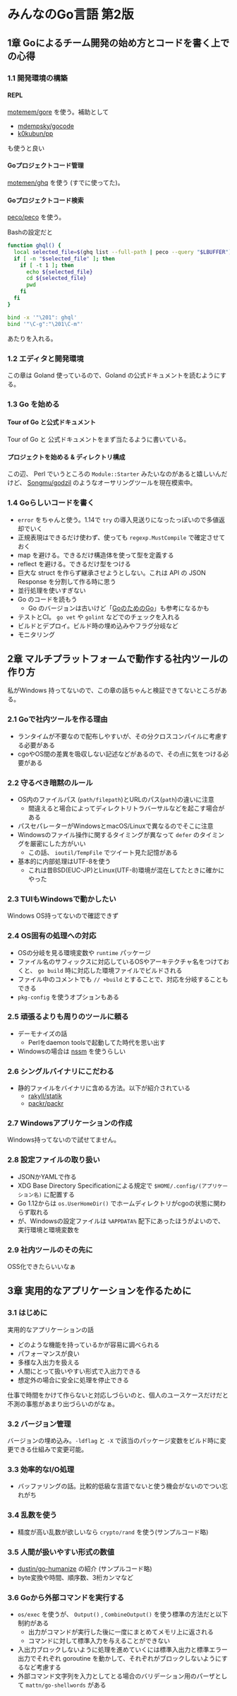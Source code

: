 # みんなのGo言語 第2版

## 1章 Goによるチーム開発の始め方とコードを書く上での心得

### 1.1 開発環境の構築

#### REPL

[motemem/gore](https://github.com/motemem/gore) を使う。補助として
* [mdempsky/gocode](https://github.com/mdempsky/gocode)
* [k0kubun/pp](https://github.com/k0kubun/pp)

も使うと良い

#### Goプロジェクトコード管理

[motemen/ghq](https://github.com/motemen/ghq) を使う (すでに使ってた)。


#### Goプロジェクトコード検索

[peco/peco](https://github.com/peco/peco) を使う。

Bashの設定だと

```bash
function ghql() {
  local selected_file=$(ghq list --full-path | peco --query "$LBUFFER")
  if [ -n "$selected_file" ]; then
    if [ -t 1 ]; then
      echo ${selected_file}
      cd ${selected_file}
      pwd
    fi
  fi
}

bind -x '"\201": ghql'
bind '"\C-g":"\201\C-m"'
```

あたりを入れる。


### 1.2 エディタと開発環境

この章は Goland 使っているので、Goland の公式ドキュメントを読むようにする。


### 1.3 Go を始める

#### Tour of Go と公式ドキュメント

Tour of Go と 公式ドキュメントをまず当たるように書いている。

#### プロジェクトを始める & ディレクトリ構成

この辺、 Perl でいうところの `Module::Starter` みたいなのがあると嬉しいんだけど、 [Songmu/godzil](https://github.com/Songmu/godzil) のようなオーサリングツールを現在模索中。


### 1.4 Goらしいコードを書く

* `error` をちゃんと使う。1.14で `try` の導入見送りになったっぽいので多値返却でいく
* 正規表現はできるだけ使わず、使っても `regexp.MustCompile` で確定させておく
* map を避ける。できるだけ構造体を使って型を定義する
* reflect を避ける。できるだけ型をつける
* 巨大な struct を作らず継承させようとしない。これは API の JSON Response を分割して作る時に思う
* 並行処理を使いすぎない
* Go のコードを読もう
    * Go のバージョンは古いけど「[GoのためのGo](https://motemen.github.io/go-for-go-book/https://motemen.github.io/go-for-go-book/)」も参考になるかも
* テストとCI。 `go vet` や `golint` などでのチェックを入れる
* ビルドとデプロイ。ビルド時の埋め込みやフラグ分岐など
* モニタリング


## 2章 マルチプラットフォームで動作する社内ツールの作り方

私がWindows 持ってないので、この章の話ちゃんと検証できてないところがある。


### 2.1 Goで社内ツールを作る理由

* ランタイムが不要なので配布しやすいが、その分クロスコンパイルに考慮する必要がある
* cgoやOS間の差異を吸収しない記述などがあるので、その点に気をつける必要がある

### 2.2 守るべき暗黙のルール

* OS内のファイルパス (`path/filepath`)とURLのパス(`path`)の違いに注意
    * 間違えると場合によってディレクトリトラバーサルなどを起こす場合がある
* パスセパレーターがWindowsとmacOS/Linuxで異なるのでそこに注意
* Windowsのファイル操作に関するタイミングが異なって `defer` のタイミングを厳密にした方がいい
    * この話、 `ioutil/TempFile` でツイート見た記憶がある
* 基本的に内部処理はUTF-8を使う
    * これは昔BSD(EUC-JP)とLinux(UTF-8)環境が混在してたときに確かにやった
    
### 2.3 TUIもWindowsで動かしたい

Windows OS持ってないので確認できず

### 2.4 OS固有の処理への対応

* OSの分岐を見る環境変数や `runtime` パッケージ
* ファイル名のサフィックスに対応しているOSやアーキテクチャ名をつけておくと、 `go build` 時に対応した環境ファイルでビルドされる
* ファイル中のコメントでも `// +build` とすることで、対応を分岐することもできる
* `pkg-config` を使うオプションもある

### 2.5 頑張るよりも周りのツールに頼る

* デーモナイズの話
    * Perlをdaemon toolsで起動してた時代を思い出す
* Windowsの場合は [nssm](https://nssm.cc/) を使うらしい

### 2.6 シングルバイナリにこだわる

* 静的ファイルをバイナリに含める方法。以下が紹介されている
    * [rakyll/statik](https://github.com/rakyll/statik)
    * [packr/packr](https://github.com/packr/packr)

### 2.7 Windowsアプリケーションの作成

Windows持ってないので試せてません。

### 2.8 設定ファイルの取り扱い

* JSONかYAMLで作る
* XDG Base Directory Specificationによる規定で `$HOME/.config/(アプリケーション名)` に配置する
* Go 1.12からは `os.UserHomeDir()` でホームディレクトリがcgoの状態に関わらず取れる
* が、Windowsの設定ファイルは `%APPDATA%` 配下にあったほうがよいので、実行環境と環境変数を

### 2.9 社内ツールのその先に

OSS化できたらいいなぁ


## 3章 実用的なアプリケーションを作るために

### 3.1 はじめに

実用的なアプリケーションの話

* どのような機能を持っているかが容易に調べられる
* パフォーマンスが良い
* 多様な入出力を扱える
* 人間にとって扱いやすい形式で入出力できる
* 想定外の場合に安全に処理を停止できる

仕事で時間をかけて作らないと対応しづらいのと、個人のユースケースだけだと不測の事態があまり出づらいのがなぁ。

### 3.2 バージョン管理

バージョンの埋め込み。`-ldflag` と `-X` で該当のパッケージ変数をビルド時に変更できる仕組みで変更可能。

### 3.3 効率的なI/O処理

* バッファリングの話。比較的低級な言語でないと使う機会がないのでつい忘れがち

### 3.4 乱数を使う

* 精度が高い乱数が欲しいなら `crypto/rand` を使う(サンプルコード略)

### 3.5 人間が扱いやすい形式の数値

* [dustin/go-humanize](https://github.com/dustin/go-humanize) の紹介 (サンプルコード略)
* byte変換や時間、順序数、3桁カンマなど

### 3.6 Goから外部コマンドを実行する

* `os/exec` を使うが、 `Output()` , `CombineOutput()` を使う標準の方法だと以下制約がある
    * 出力がコマンドが実行した後に一度にまとめてメモリ上に返される
    * コマンドに対して標準入力を与えることができない
* 入出力ブロックしないように処理を進めていくには標準入出力と標準エラー出力でそれぞれ goroutine を動かして、それぞれがブロックしないようにするなど考慮する
* 外部コマンド文字列を入力としてとる場合のバリデーション用のパーザとして `mattn/go-shellwords` がある
